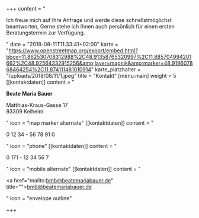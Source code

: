 +++
content = "<p>Ich freue mich auf Ihre Anfrage und werde diese schnellstmöglichst beantworten, Gerne stehe ich Ihnen auch persönlich für einen ersten Beratungstermin zur Verfügung.</p>"
date = "2018-08-11T11:33:41+02:00"
karte = "https://www.openstreetmap.org/export/embed.html?bbox=11.862530708312988%2C48.91358765320997%2C11.885704994201662%2C48.92564332915256&amp;layer=mapnik&amp;marker=48.919607868464254%2C11.874111481010914"
karte_platzhalter = "/uploads/2018/08/11/1.jpeg"
title = "Kontakt"
[menu.main]
weight = 5
[[kontaktdaten]]
content = "<p><strong>Beate Maria Bauer</strong></p><p>Matthias-Kraus-Gasse 17<br>93309 Kelheim</p>"
icon = "map marker alternate"
[[kontaktdaten]]
content = "<p>0 12 34 - 56 78 91 0</p>"
icon = "phone"
[[kontaktdaten]]
content = "<p>0 171 - 12 34 56 7</p>"
icon = "mobile alternate"
[[kontaktdaten]]
content = "<p><a href=\"mailto:bmb@beatemariabauer.de\" title=\"\">bmb@beatemariabauer.de</a></p>"
icon = "envelope outline"

+++
